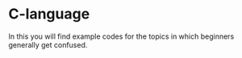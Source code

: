 # C-language
In this you will find example codes for the topics in which beginners generally get confused.
